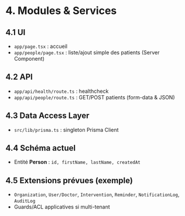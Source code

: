 # 4. Modules & Services

## 4.1 UI
- `app/page.tsx` : accueil
- `app/people/page.tsx` : liste/ajout simple des patients (Server Component)

## 4.2 API
- `app/api/health/route.ts` : healthcheck
- `app/api/people/route.ts` : GET/POST patients (form-data & JSON)

## 4.3 Data Access Layer
- `src/lib/prisma.ts` : singleton Prisma Client

## 4.4 Schéma actuel
- Entité **Person** : `id, firstName, lastName, createdAt`

## 4.5 Extensions prévues (exemple)
- `Organization`, `User/Doctor`, `Intervention`, `Reminder`, `NotificationLog`, `AuditLog`
- Guards/ACL applicatives si multi-tenant
